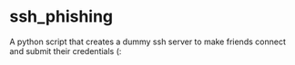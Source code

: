 # ssh_phishing

A python script that creates a dummy ssh server to make friends connect and submit their credentials (:
